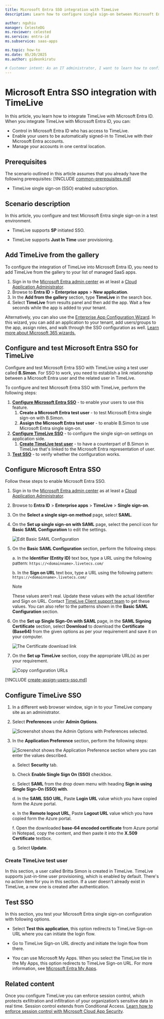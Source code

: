 ```yaml
---
title: Microsoft Entra SSO integration with TimeLive
description: Learn how to configure single sign-on between Microsoft Entra ID and TimeLive.

author: nguhiu
manager: CelesteDG
ms.reviewer: celested
ms.service: entra-id
ms.subservice: saas-apps

ms.topic: how-to
ms.date: 05/20/2025
ms.author: gideonkiratu

# Customer intent: As an IT administrator, I want to learn how to configure single sign-on between Microsoft Entra ID and TimeLive so that I can control who has access to TimeLive, enable automatic sign-in with Microsoft Entra accounts, and manage my accounts in one central location.
---
```

# Microsoft Entra SSO integration with TimeLive

In this article,  you learn how to integrate TimeLive with Microsoft Entra ID. When you integrate TimeLive with Microsoft Entra ID, you can:

* Control in Microsoft Entra ID who has access to TimeLive.
* Enable your users to be automatically signed-in to TimeLive with their Microsoft Entra accounts.
* Manage your accounts in one central location.

## Prerequisites
The scenario outlined in this article assumes that you already have the following prerequisites:
[!INCLUDE [common-prerequisites.md](~/identity/saas-apps/includes/common-prerequisites.md)]
* TimeLive single sign-on (SSO) enabled subscription.

## Scenario description

In this article,  you configure and test Microsoft Entra single sign-on in a test environment.

* TimeLive supports **SP** initiated SSO.

* TimeLive supports **Just In Time** user provisioning.

## Add TimeLive from the gallery

To configure the integration of TimeLive into Microsoft Entra ID, you need to add TimeLive from the gallery to your list of managed SaaS apps.

1. Sign in to the [Microsoft Entra admin center](https://entra.microsoft.com) as at least a [Cloud Application Administrator](~/identity/role-based-access-control/permissions-reference.md#cloud-application-administrator).
1. Browse to **Entra ID** > **Enterprise apps** > **New application**.
1. In the **Add from the gallery** section, type **TimeLive** in the search box.
1. Select **TimeLive** from results panel and then add the app. Wait a few seconds while the app is added to your tenant.

 Alternatively, you can also use the [Enterprise App Configuration Wizard](https://portal.office.com/AdminPortal/home?Q=Docs#/azureadappintegration). In this wizard, you can add an application to your tenant, add users/groups to the app, assign roles, and walk through the SSO configuration as well. [Learn more about Microsoft 365 wizards.](/microsoft-365/admin/misc/azure-ad-setup-guides)

<a name='configure-and-test-azure-ad-sso-for-timelive'></a>

## Configure and test Microsoft Entra SSO for TimeLive

Configure and test Microsoft Entra SSO with TimeLive using a test user called **B.Simon**. For SSO to work, you need to establish a link relationship between a Microsoft Entra user and the related user in TimeLive.

To configure and test Microsoft Entra SSO with TimeLive, perform the following steps:

1. **[Configure Microsoft Entra SSO](#configure-azure-ad-sso)** - to enable your users to use this feature.
    1. **Create a Microsoft Entra test user** - to test Microsoft Entra single sign-on with B.Simon.
    1. **Assign the Microsoft Entra test user** - to enable B.Simon to use Microsoft Entra single sign-on.
1. **[Configure TimeLive SSO](#configure-timelive-sso)** - to configure the single sign-on settings on application side.
    1. **[Create TimeLive test user](#create-timelive-test-user)** - to have a counterpart of B.Simon in TimeLive that's linked to the Microsoft Entra representation of user.
1. **[Test SSO](#test-sso)** - to verify whether the configuration works.

<a name='configure-azure-ad-sso'></a>

## Configure Microsoft Entra SSO

Follow these steps to enable Microsoft Entra SSO.

1. Sign in to the [Microsoft Entra admin center](https://entra.microsoft.com) as at least a [Cloud Application Administrator](~/identity/role-based-access-control/permissions-reference.md#cloud-application-administrator).
1. Browse to **Entra ID** > **Enterprise apps** > **TimeLive** > **Single sign-on**.
1. On the **Select a single sign-on method** page, select **SAML**.
1. On the **Set up single sign-on with SAML** page, select the pencil icon for **Basic SAML Configuration** to edit the settings.

   ![Edit Basic SAML Configuration](common/edit-urls.png)

1. On the **Basic SAML Configuration** section, perform the following steps:

    a. In the **Identifier (Entity ID)** text box, type a URL using the following pattern:
    `https://<domainname>.livetecs.com/`
	
	b. In the **Sign on URL** text box, type a URL using the following pattern:
    `https://<domainname>.livetecs.com/`

	> [!NOTE]
	> These values aren't real. Update these values with the actual Identifier and Sign on URL. Contact [TimeLive Client support team](mailto:support@livetecs.com) to get these values. You can also refer to the patterns shown in the **Basic SAML Configuration** section.

1. On the **Set up Single Sign-On with SAML** page, in the **SAML Signing Certificate** section, select **Download** to download the **Certificate (Base64)** from the given options as per your requirement and save it on your computer.

	![The Certificate download link](common/certificatebase64.png)

1. On the **Set up TimeLive** section, copy the appropriate URL(s) as per your requirement.

	![Copy configuration URLs](common/copy-configuration-urls.png)

<a name='create-an-azure-ad-test-user'></a>

[!INCLUDE [create-assign-users-sso.md](~/identity/saas-apps/includes/create-assign-users-sso.md)]

## Configure TimeLive SSO

1. In a different web browser window, sign in to your TimeLive company site as an administrator.

2. Select **Preferences** under **Admin Options**.

	![Screenshot shows the Admin Options with Preferences selected.](./media/timelive-tutorial/admin.png)

3. In the **Application Preference** section, perform the following steps:
	
	![Screenshot shows the Application Preference section where you can enter the values described.](./media/timelive-tutorial/values.png)

	a. Select **Security** tab.

	b. Check **Enable Single Sign On (SSO)** checkbox.

	c. Select **SAML** from the drop down menu with heading **Sign in using Single Sign-On (SSO) with**.

	d. In the **SAML SSO URL**, Paste **Login URL** value which you have copied form the Azure portal.

	e. In the **Remote logout URL**, Paste **Logout URL** value which you have copied form the Azure portal.

	f. Open the downloaded **base-64 encoded certificate** from Azure portal in Notepad, copy the content, and then paste it into the **X.509 Certificate** textbox.

	g. Select **Update**.

### Create TimeLive test user

In this section, a user called Britta Simon is created in TimeLive. TimeLive supports just-in-time user provisioning, which is enabled by default. There's no action item for you in this section. If a user doesn't already exist in TimeLive, a new one is created after authentication.

## Test SSO 

In this section, you test your Microsoft Entra single sign-on configuration with following options. 

* Select **Test this application**, this option redirects to TimeLive Sign-on URL where you can initiate the login flow. 

* Go to TimeLive Sign-on URL directly and initiate the login flow from there.

* You can use Microsoft My Apps. When you select the TimeLive tile in the My Apps, this option redirects to TimeLive Sign-on URL. For more information, see [Microsoft Entra My Apps](/azure/active-directory/manage-apps/end-user-experiences#azure-ad-my-apps).

## Related content

Once you configure TimeLive you can enforce session control, which protects exfiltration and infiltration of your organization’s sensitive data in real time. Session control extends from Conditional Access. [Learn how to enforce session control with Microsoft Cloud App Security](/cloud-app-security/proxy-deployment-aad).
